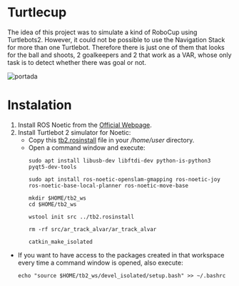 # Turtlecup 
The idea of this project was to simulate a kind of RoboCup using Turtlebots2. However, it could not be possible to use the Navigation Stack for more than one Turtlebot. Therefore there is just one of them that looks for the ball and shoots, 2 goalkeepers and 2 that work as a VAR, whose only task is to detect whether there was goal or not.


![portada](https://user-images.githubusercontent.com/87413904/149670424-4d6e0bd6-6050-4ba8-974a-5fb892ac83ea.png)

# Instalation 
1. Install ROS Noetic from the [Official Webpage](http://wiki.ros.org/noetic/Installation/Ubuntu).
2. Install Turtlebot 2 simulator for Noetic:
   - Copy this [tb2.rosinstall](tb2.rosinstall) file in your _/home/user_ directory.
   - Open a command window and execute:
      ```
      sudo apt install libusb-dev libftdi-dev python-is-python3 pyqt5-dev-tools

      sudo apt install ros-noetic-openslam-gmapping ros-noetic-joy ros-noetic-base-local-planner ros-noetic-move-base

      mkdir $HOME/tb2_ws
      cd $HOME/tb2_ws

      wstool init src ../tb2.rosinstall

      rm -rf src/ar_track_alvar/ar_track_alvar

      catkin_make_isolated
      ```

  - If you want to have access to the packages created in that workspace every time a command window is opened, also execute:
      ```
      echo "source $HOME/tb2_ws/devel_isolated/setup.bash" >> ~/.bashrc
      ```

